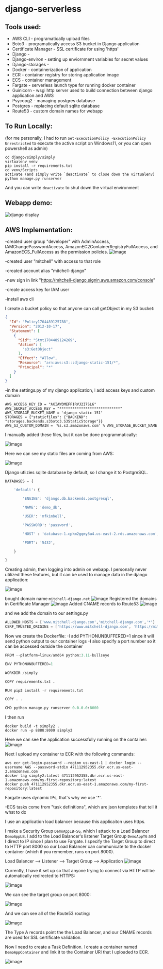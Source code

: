# django-serverless

## Tools used:

* AWS CLI - programatically upload files
* Boto3 - programatically access S3 bucket in Django application
* Certificate Manager - SSL certificate for using 'https'
* Django -
* Django-environ - setting up enviornment variables for secret values
* Django-storages -
* Docker - containerization of application
* ECR - container registry for storing application image
* ECS - container management
* Fargate - serverless launch type for running docker container
* Guinicorn - wsgi http server used to build connection between django application and AWS
* Psycopg2 - managing postgres database
* Postgres - replacing default sqlite database
* Route53 - custom domain names for webapp


## To Run Locally:

(for me personally, I had to run `Set-ExecutionPolicy -ExecutionPolicy Unrestricted` to execute the active script on Windows11, or you can open powershell as admin)

```
cd django/simply/simply
virtualenv venv
pip install -r requirements.txt
cd venv/Scripts
activate (and simply write `deactivate` to close down the virtualenv)
python manage.py runserver
```

And you can write `deactivate` to shut down the virtual environment

## Webapp demo:

![django display](https://github.com/mfkimbell/django-serverless/assets/107063397/264ce417-bd72-4389-9080-4fa64f880817)

## AWS Implementation:

-created user group "developer" with AdminAccess, IAMChangePasswordAccess, AmazonEC2ContainerRegistryFullAccess, and AmazonECS_FullAccess as the permission policies.
![image](https://github.com/mfkimbell/django-serverless/assets/107063397/b3c797c5-6960-42dd-9475-eca64f863bff)

-created user "mitchell" with access to that role

-created account alias "mitchell-django"

-new sign in link "https://mitchell-django.signin.aws.amazon.com/console"

-create access key for IAM user

-install aws cli

I create a bucket policy so that anyone can call getObject in my S3 bucket:

``` json
{
  "Id": "Policy1704489125788",
  "Version": "2012-10-17",
  "Statement": [
    {
      "Sid": "Stmt1704489124269",
      "Action": [
        "s3:GetObject"
      ],
      "Effect": "Allow",
      "Resource": "arn:aws:s3:::django-static-151/*",
      "Principal": "*"
    }
  ]
}
```

-in the settings.py of my django application, I add access keys and custom domain

```
AWS_ACCESS_KEY_ID = "AKIAW3MEFFIRVJ2I7SLG"
AWS_SECRET_ACCESS_KEY = "****************************"
AWS_STORAGE_BUCKET_NAME = 'django-static-151'
STORAGES = {"staticfiles": {"BACKEND": "storages.backends.s3boto3.S3StaticStorage"}}
AWS_S3_CUSTOM_DOMAIN = '%s.s3.amazonaws.com' % AWS_STORAGE_BUCKET_NAME
```

I manually added these files, but it can be done programmatically: 

![image](https://github.com/mfkimbell/django-serverless/assets/107063397/bd85e9e0-90bd-467f-bedf-2195c88d196b)

Here we can see my static files are coming from AWS:

![image](https://github.com/mfkimbell/django-serverless/assets/107063397/dd3b10d2-3b28-414e-a799-f29bdb67fc42)



Django utlizies sqlite database by default, so I change it to PostgreSQL.

``` python
DATABASES = {

    'default': {

        'ENGINE': 'django.db.backends.postgresql',

        'NAME': 'demo_db', 

        'USER': 'mfkimbell',

        'PASSWORD': 'password',

        'HOST' : 'database-1.cpkm2gqmy8u4.us-east-2.rds.amazonaws.com',

        'PORT': '5432',

    }

}
```
Creating admin, then logging into admin on webapp. I personally never utilized these features, but it can be used to manage data in the django application:

![image](https://github.com/mfkimbell/django-serverless/assets/107063397/d8e6f5d5-3ff4-42b2-bbd5-7aabdc6901c7)


bought domain name `mitchell-django.net`
![image](https://github.com/mfkimbell/django-serverless/assets/107063397/e90c00ef-34c4-446c-9cdf-6e950810445a)
Registered the domains in Certificate Manager
![image](https://github.com/mfkimbell/django-serverless/assets/107063397/aa6db38a-ea1f-47d4-abaa-af588f880eb6)
Added CNAME records to Route53
![image](https://github.com/mfkimbell/django-serverless/assets/107063397/4cf37b38-edf4-49f6-b77b-e2d59413736d)


and we add the domain to our settings.py

```python
ALLOWED_HOSTS = ['www.mitchell-django.com','mitchell-django.com','*']
CSRF_TRUSTED_ORIGINS = ['https://www.mitchell-django.com', 'https://mitchell-django.com']
```

Now we create the Dockerfile:
-I add PYTHONUNBUFFERED=1 since it will send python output to our container logs
-I also specify a port number so it can be accessed outside the container
```python
FROM --platform=linux/amd64 python:3.11-bullseye

ENV PYTHONUNBUFFERED=1

WORKDIR /simply

COPY requirements.txt .

RUN pip3 install -r requirements.txt

COPY . .

CMD python manage.py runserver 0.0.0.0:8000
```

I then run
```
docker build -t simply2 .
docker run -p 8888:8000 simply2
```

Here we can see the application successfully running on the container:
![image](https://github.com/mfkimbell/django-serverless/assets/107063397/fe584e64-25b3-4f50-9aae-efbe7cd32861)

Next I upload my container to ECR with the following commands:

```
aws ecr get-login-password --region us-east-1 | docker login --username AWS --password-stdin 471112952355.dkr.ecr.us-east-2.amazonaws.com
docker tag simply2:latest 471112952355.dkr.ecr.us-east-1.amazonaws.com/my-first-repository:latest
docker push 471112952355.dkr.ecr.us-east-1.amazonaws.com/my-first-repository:latest
```

Fargate uses dynamic IPs, that's why we use '*'. 

-ECS tasks come from "task definitions", which are json templates that tell it what to do


I use an application load balancer because this applicaiton uses https.

I make a Security Group `DemoAppLB-SG`, which I attack to a Load Balancer `DemoAppLB`. I add to the Load Balancer's listener Target Group `DemoAppTG` and I direct to IP since I plan to use Fargate. I specify the Target Group to direct to HTTP port 8000 so our Load Balancer can communicate to the docker container (which if you remember, runs on port 8000). 

Load Balancer --> Listener --> Target Group --> Application
![image](https://github.com/mfkimbell/django-serverless/assets/107063397/9ca34762-7f2b-4ed0-a02f-e83478f89401)

Currently, I have it set up so that anyone trying to connect via HTTP will be automatically redirected to HTTPS:

![image](https://github.com/mfkimbell/django-serverless/assets/107063397/d8b5c9ac-1e5e-4203-996d-bf964a50fb0b)

We can see the target group on port 8000:

![image](https://github.com/mfkimbell/django-serverless/assets/107063397/b018055d-d96b-464b-b0d7-174a0381642b)

And we can see all of the Route53 routing:

![image](https://github.com/mfkimbell/django-serverless/assets/107063397/def449a3-a732-4e6b-b053-93ec727e165c)

The Type A records point the the Load Balancer, and our CNAME records are used for SSL certificate validation.

Now I need to create a Task Definition. I create a container named `DemoAppContainer` and link it to the Container URI that I uploaded to ECR.

![image](https://github.com/mfkimbell/django-serverless/assets/107063397/2abe5779-caea-4d59-af89-87002adab17d)


